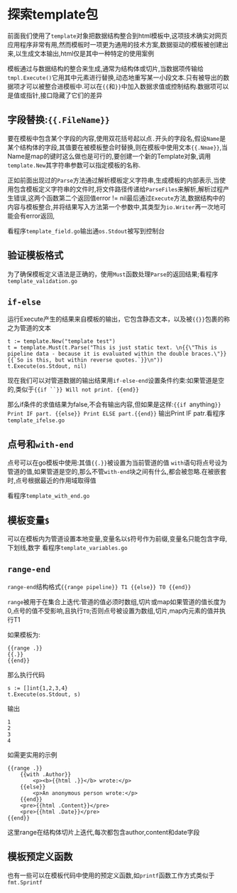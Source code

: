 # 探索template包
前面我们使用了`template`对象把数据结构整合到html模板中,这项技术确实对网页应用程序非常有用,然而模板时一项更为通用的技术方案,数据驱动的模板被创建出来,以生成文本输出,html仅是其中一种特定的使用案例

模板通过与数据结构的整合来生成,通常为结构体或切片,当数据项传输给`tmpl.Execute()`它用其中元素进行替换,动态地重写某一小段文本.只有被导出的数据项才可以被整合进模板中.可以在`{{`和`}}`中加入数据求值或控制结构.数据项可以是值或指针,接口隐藏了它们的差异

## 字段替换:`{{.FileName}}`
要在模板中包含某个字段的内容,使用双花括号起以点`.`开头的字段名,假设`Name`是某个结构体的字段,其值要在被模板整合时替换,则在模板中使用文本`{{.Nmae}}`,当Name是map的键时这么做也是可行的,要创建一个新的Template对象,调用`template.New`其字符串参数可以指定模板的名称.

正如前面出现过的`Parse`方法通过解析模板定义字符串,生成模板的内部表示,当使用包含模板定义字符串的文件时,将文件路径传递给`ParseFiles`来解析,解析过程产生错误,这两个函数第二个返回值error != nil最后通过`Execute`方法,数据结构中的内容与模板整合,并将结果写入方法第一个参数中,其类型为`io.Writer`再一次地可能会有error返回,

看程序`template_field.go`输出通`os.Stdout`被写到控制台

## 验证模板格式
为了确保模板定义语法是正确的，使用`Must`函数处理`Parse`的返回结果;看程序`template_validation.go`

## `if-else`
运行Execute产生的结果来自模板的输出，它包含静态文本，以及被`{{}}`包裹的称之为管道的文本
```
t := template.New("template test")
t = template.Must(t.Parse("This is just static text. \n{{\"This is pipeline data - because it is evaluated within the double braces.\"}} {{`So is this, but within reverse quotes.`}}\n"))
t.Execute(os.Stdout, nil)
```

现在我们可以对管道数据的输出结果用`if-else-end`设置条件约束:如果管道是空的,类似于`{{if ``}} Will not print. {{end}}`

那么if条件的求值结果为false,不会有输出内容,但如果是这样:`{{if `anything`}} Print IF part. {{else}} Print ELSE part.{{end}}`
输出Print IF patr.看程序`template_ifelse.go`

## 点号和`with-end`
点号可以在go模板中使用:其值`{{.}}`被设置为当前管道的值
`with`语句将点号设为管道的值,如果管道是空的,那么不管`with-end`块之间有什么,都会被忽略.在被嵌套时,点号根据最近的作用域取得值

看程序`template_with_end.go`

## 模板变量`$`
可以在模板内为管道设置本地变量,变量名以`$`符号作为前缀,变量名只能包含字母,下划线,数字
看程序`template_variables.go`

## `range-end`
`range-end`结构格式`{{range pipeline}} T1 {{else}} T0 {{end}}`

`range`被用于在集合上迭代:管道的值必须时数组,切片或map如果管道的值长度为0,点号的值不受影响,且执行`T0`;否则点号被设置为数组,切片,map内元素的值并执行T1

如果模板为:
```
{{range .}}
{{.}}
{{end}}
```

那么执行代码
```
s := []int{1,2,3,4}
t.Execute(os.Stdout, s)
```

输出
```
1
2
3
4
```

如需更实用的示例
```
{{range .}}
    {{with .Author}}
        <p><b>{{html .}}</b> wrote:</p>
    {{else}}
        <p>An anonymous person wrote:</p>
    {{end}}
    <pre>{{html .Content}}</pre>
    <pre>{{html .Date}}</pre>
{{end}}
```

这里range在结构体切片上迭代,每次都包含author,content和date字段

## 模板预定义函数
也有一些可以在模板代码中使用的预定义函数,如`printf`函数工作方式类似于`fmt.Sprintf`